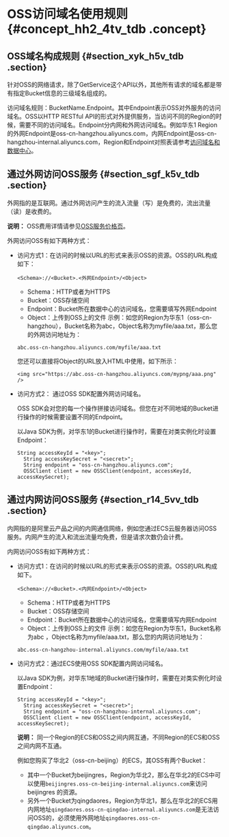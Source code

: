 # OSS访问域名使用规则 {#concept_hh2_4tv_tdb .concept}

## OSS域名构成规则 {#section_xyk_h5v_tdb .section}

针对OSS的网络请求，除了GetService这个API以外，其他所有请求的域名都是带有指定Bucket信息的三级域名组成的。

访问域名规则：BucketName.Endpoint。其中Endpoint表示OSS对外服务的访问域名。OSS以HTTP RESTful API的形式对外提供服务，当访问不同的Region的时候，需要不同的访问域名。Endpoint分内网和外网访问域名。例如华东1 Region的外网Endpoint是oss-cn-hangzhou.aliyuncs.com，内网Endpoint是oss-cn-hangzhou-internal.aliyuncs.com，Region和Endpoint对照表请参考[访问域名和数据中心](intl.zh-CN/开发指南/访问域名（Endpoint）/访问域名和数据中心.md#)。

## 通过外网访问OSS服务 {#section_sgf_k5v_tdb .section}

外网指的是互联网。通过外网访问产生的流入流量（写）是免费的，流出流量（读）是收费的。

**说明：** OSS费用详情请参见[OSS服务价格页](https://www.alibabacloud.com/product/oss#pricing)。

外网访问OSS有如下两种方式：

-   访问方式1：在访问的时候以URL的形式来表示OSS的资源。OSS的URL构成如下：

    ```
    <Schema>://<Bucket>.<外网Endpoint>/<Object> 
    ```

    -   Schema：HTTP或者为HTTPS
    -   Bucket：OSS存储空间
    -   Endpoint：Bucket所在数据中心的访问域名，您需要填写外网Endpoint
    -   Object：上传到OSS上的文件
    示例：如您的Region为华东1（oss-cn-hangzhou），Bucket名称为abc，Object名称为myfile/aaa.txt，那么您的外网访问地址为：

    ```
    abc.oss-cn-hangzhou.aliyuncs.com/myfile/aaa.txt
    ```

    您还可以直接将Object的URL放入HTML中使用，如下所示：

    ```
    <img src="https://abc.oss-cn-hangzhou.aliyuncs.com/mypng/aaa.png" />
    ```

-   访问方式2： 通过OSS SDK配置外网访问域名。

    OSS SDK会对您的每一个操作拼接访问域名。但您在对不同地域的Bucket进行操作的时候需要设置不同的Endpoint。

    以Java SDK为例，对华东1的Bucket进行操作时，需要在对类实例化时设置Endpoint：

    ```
    String accessKeyId = "<key>";
      String accessKeySecret = "<secret>";
      String endpoint = "oss-cn-hangzhou.aliyuncs.com";
      OSSClient client = new OSSClient(endpoint, accessKeyId, accessKeySecret);
    ```


## 通过内网访问OSS服务 {#section_r14_5vv_tdb .section}

内网指的是阿里云产品之间的内网通信网络，例如您通过ECS云服务器访问OSS服务。内网产生的流入和流出流量均免费，但是请求次数仍会计费。

内网访问OSS有如下两种方式：

-   访问方式1：在访问的时候以URL的形式来表示OSS的资源。OSS的URL构成如下。

    ```
    <Schema>://<Bucket>.<内网Endpoint>/<Object> 
    ```

    -   Schema：HTTP或者为HTTPS
    -   Bucket：OSS存储空间
    -   Endpoint：Bucket所在数据中心的访问域名，您需要填写内网Endpoint
    -   Object：上传到OSS上的文件
    示例：如您在Region为华东1，Bucket名称为abc ，Object名称为myfile/aaa.txt，那么您的内网访问地址为：

    ```
    abc.oss-cn-hangzhou-internal.aliyuncs.com/myfile/aaa.txt
    ```

-   访问方式2：通过ECS使用OSS SDK配置内网访问域名。

    以Java SDK为例，对华东1地域的Bucket进行操作时，需要在对类实例化时设置Endpoint：

    ```
    String accessKeyId = "<key>";
      String accessKeySecret = "<secret>";
      String endpoint = "oss-cn-hangzhou-internal.aliyuncs.com";
      OSSClient client = new OSSClient(endpoint, accessKeyId, accessKeySecret);
    ```

    **说明：** 同一个Region的ECS和OSS之间内网互通，不同Region的ECS和OSS之间内网不互通。

    例如您购买了华北2（oss-cn-beijing）的ECS，其OSS有两个Bucket：

    -   其中一个Bucket为beijingres，Region为华北2，那么在华北2的ECS中可以使用`beijingres.oss-cn-beijing-internal.aliyuncs.com`来访问 beijingres 的资源。
    -   另外一个Bucket为qingdaores，Region为华北1，那么在华北2的ECS用内网地址`qingdaores.oss-cn-qingdao-internal.aliyuncs.com`是无法访问OSS的，必须使用外网地址`qingdaores.oss-cn-qingdao.aliyuncs.com`。

